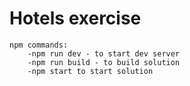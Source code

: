 # Hotels exercise

```
npm commands:
    -npm run dev - to start dev server
    -npm run build - to build solution
    -npm start to start solution
```